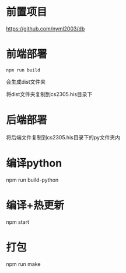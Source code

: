 # 前置项目
https://github.com/nyml2003/db

# 前端部署
```
npm run build
```
会生成dist文件夹

将dist文件夹复制到cs2305.his目录下

# 后端部署
将后端文件复制到cs2305.his目录下的py文件夹内

# 编译python
npm run build-python

# 编译+热更新
npm start

# 打包
npm run make
